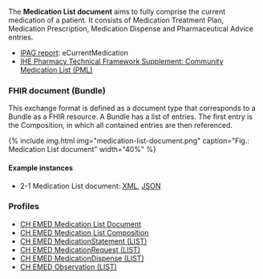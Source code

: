 The **Medication List document** aims to fully comprise the current medication of a patient. It consists of Medication Treatment Plan, Medication Prescription, Medication Dispense and Pharmaceutical Advice entries.

* [IPAG report](https://www.e-health-suisse.ch/fileadmin/user_upload/Dokumente/2017/D/170607_Bericht_eMedikation_IPAG.pdf): eCurrentMedication
* [IHE Pharmacy Technical Framework Supplement: Community Medication List (PML)](https://www.ihe.net/uploadedFiles/Documents/Pharmacy/IHE_Pharmacy_Suppl_PML.pdf)


### FHIR document (Bundle)
This exchange format is defined as a document type that corresponds to a Bundle as a FHIR resource. A Bundle has a list of entries. The first entry is the Composition, in which all contained entries are then referenced.

{% include img.html img="medication-list-document.png" caption="Fig.: Medication List document" width="40%" %}

#### Example instances
* 2-1 Medication List document: [XML](Bundle-2-1-MedicationList.xml.html), [JSON](Bundle-2-1-MedicationList.json.html)

### Profiles
* [CH EMED Medication List Document](StructureDefinition-ch-emed-document-medicationlist.html)
* [CH EMED Medication List Composition](StructureDefinition-ch-emed-composition-medicationlist.html)
* [CH EMED MedicationStatement (LIST)](StructureDefinition-ch-emed-medicationstatement-list.html)
* [CH EMED MedicationRequest (LIST)](StructureDefinition-ch-emed-medicationrequest-list.html)
* [CH EMED MedicationDispense (LIST)](StructureDefinition-ch-emed-medicationdispense-list.html)
* [CH EMED Observation (LIST)](StructureDefinition-ch-emed-observation-list.html)

